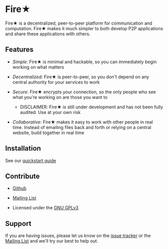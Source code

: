 Fire★
=====

Fire★ is a decentralized, peer-to-peer platform for communication and computation.  Fire★ makes it much simpler to both develop P2P applications and share these applications with others.

Features
--------

  * *Simple*: Fire★ is minimal and hackable, so you can immediately begin working on what matters

  * *Decentralized*: Fire★  is peer-to-peer, so you don't depend on any central authority for your services to work

  * *Secure*: Fire★ encrypts your connection, so the only people who see what you're working on are those you want to

    * DISCLAIMER: Fire★ is still under development and has not been fully audited.  Use at your own risk

  * *Collaborative*: Fire★ makes it easy to work with other people in real time.  Instead of emailing files back and forth or relying on a central website, build together in real time

Installation
------------

See our [quickstart guide](#TODO)

Contribute
----------

  * [Github](https://github.com/mempko/firestr)

  * [Mailing List](mailto:firestr@librelist.com)

  * Licensed under the [GNU GPLv3](https://www.gnu.org/licenses/gpl.html)

Support
-------

If you are having issues, please let us know on the [issue tracker](https://github.com/mempko/firestr/issues) or the [Mailing List](mailto:firestr@librelist.com) and we'll try our best to help out.
